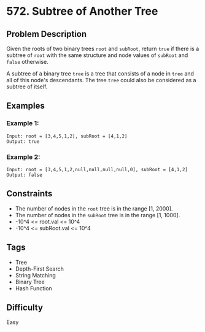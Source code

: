 # 572. Subtree of Another Tree

## Problem Description
Given the roots of two binary trees `root` and `subRoot`, return `true` if there is a subtree of `root` with the same structure and node values of `subRoot` and `false` otherwise.

A subtree of a binary tree `tree` is a tree that consists of a node in `tree` and all of this node's descendants. The tree `tree` could also be considered as a subtree of itself.

## Examples

### Example 1:
```
Input: root = [3,4,5,1,2], subRoot = [4,1,2]
Output: true
```

### Example 2:
```
Input: root = [3,4,5,1,2,null,null,null,null,0], subRoot = [4,1,2]
Output: false
```

## Constraints
- The number of nodes in the `root` tree is in the range [1, 2000].
- The number of nodes in the `subRoot` tree is in the range [1, 1000].
- -10^4 <= root.val <= 10^4
- -10^4 <= subRoot.val <= 10^4

## Tags
- Tree
- Depth-First Search
- String Matching
- Binary Tree
- Hash Function

## Difficulty
Easy 
